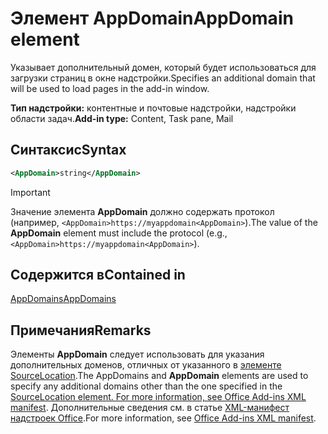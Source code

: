# <a name="appdomain-element"></a><span data-ttu-id="63328-101">Элемент AppDomain</span><span class="sxs-lookup"><span data-stu-id="63328-101">AppDomain element</span></span>

<span data-ttu-id="63328-102">Указывает дополнительный домен, который будет использоваться для загрузки страниц в окне надстройки.</span><span class="sxs-lookup"><span data-stu-id="63328-102">Specifies an additional domain that will be used to load pages in the add-in window.</span></span>

<span data-ttu-id="63328-103">**Тип надстройки:** контентные и почтовые надстройки, надстройки области задач.</span><span class="sxs-lookup"><span data-stu-id="63328-103">**Add-in type:** Content, Task pane, Mail</span></span>

## <a name="syntax"></a><span data-ttu-id="63328-104">Синтаксис</span><span class="sxs-lookup"><span data-stu-id="63328-104">Syntax</span></span>

```XML
<AppDomain>string</AppDomain>
```

> [!IMPORTANT]
> <span data-ttu-id="63328-105">Значение элемента **AppDomain** должно содержать протокол (например, `<AppDomain>https://myappdomain<AppDomain>`).</span><span class="sxs-lookup"><span data-stu-id="63328-105">The value of the **AppDomain** element must include the protocol (e.g., `<AppDomain>https://myappdomain<AppDomain>`).</span></span>

## <a name="contained-in"></a><span data-ttu-id="63328-106">Содержится в</span><span class="sxs-lookup"><span data-stu-id="63328-106">Contained in</span></span>

[<span data-ttu-id="63328-107">AppDomains</span><span class="sxs-lookup"><span data-stu-id="63328-107">AppDomains</span></span>](appdomains.md)

## <a name="remarks"></a><span data-ttu-id="63328-108">Примечания</span><span class="sxs-lookup"><span data-stu-id="63328-108">Remarks</span></span>

<span data-ttu-id="63328-109">Элементы **AppDomain** следует использовать для указания дополнительных доменов, отличных от указанного в [элементе SourceLocation](sourcelocation.md).</span><span class="sxs-lookup"><span data-stu-id="63328-109">The  AppDomains and **AppDomain** elements are used to specify any additional domains other than the one specified in the [SourceLocation element. For more information, see Office Add-ins XML manifest](sourcelocation.md).</span></span> <span data-ttu-id="63328-110">Дополнительные сведения см. в статье [XML-манифест надстроек Office](/office/dev/add-ins/develop/add-in-manifests).</span><span class="sxs-lookup"><span data-stu-id="63328-110">For more information, see [Office Add-ins XML manifest](/office/dev/add-ins/develop/add-in-manifests).</span></span>

